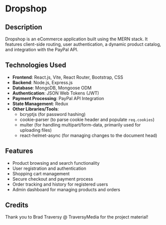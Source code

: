 # Dropshop

## Description

Dropshop is an eCommerce application built using the MERN stack. It features client-side routing, user authentication, a dynamic product catalog, and integration with the PayPal API.

## Technologies Used

- **Frontend**: React.js, Vite, React Router, Bootstrap, CSS
- **Backend**: Node.js, Express.js
- **Database**: MongoDB, Mongoose ODM
- **Authentication**: JSON Web Tokens (JWT)
- **Payment Processing**: PayPal API Integration
- **State Management**: Redux
- **Other Libraries/Tools**:
  - bcryptjs (for password hashing)
  - cookie-parser (to parse cookie header and populate `req.cookies`)
  - multer (for handling multipart/form-data, primarily used for uploading files)
  - react-helmet-async (for managing changes to the document head)

## Features

- Product browsing and search functionality
- User registration and authentication
- Shopping cart management
- Secure checkout and payment process
- Order tracking and history for registered users
- Admin dashboard for managing products and orders

## Credits

Thank you to Brad Traversy @ TraversyMedia for the project material!
